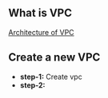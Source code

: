 ## What is VPC
[Architecture of VPC](https://www.javatpoint.com/aws-vpc)
## Create a new VPC
- **step-1:** Create vpc
- **step-2:** 